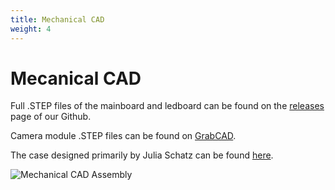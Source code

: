 ```yaml
---
title: Mechanical CAD
weight: 4
---
```


# Mecanical CAD

Full .STEP files of the mainboard and ledboard can be found on the [releases](https://github.com/gloworm-vision/gloworm/releases) page of our Github.

Camera module .STEP files can be found on [GrabCAD](https://grabcad.com/library/raspberry-pi-camera-g-160-1).

The case designed primarily by Julia Schatz can be found [here](https://cad.onshape.com/documents/2d77462d72aa178cf6106d9a/w/a3a16c3af941759808ea00c9/e/bbb1c95f7bcde4cbf402f235).

![Mechanical CAD Assembly](mcad.webp)
